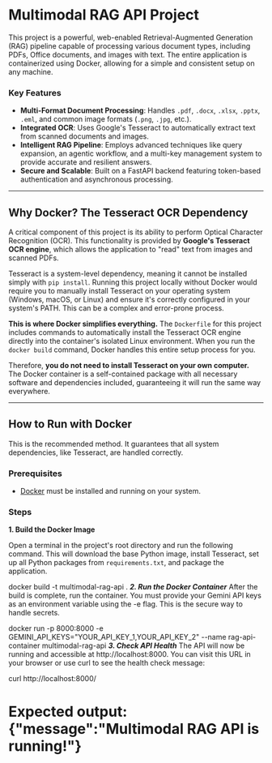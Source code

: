 # Multimodal RAG API Project

This project is a powerful, web-enabled Retrieval-Augmented Generation (RAG) pipeline capable of processing various document types, including PDFs, Office documents, and images with text. The entire application is containerized using Docker, allowing for a simple and consistent setup on any machine.

### Key Features

-   **Multi-Format Document Processing**: Handles `.pdf`, `.docx`, `.xlsx`, `.pptx`, `.eml`, and common image formats (`.png`, `.jpg`, etc.).
-   **Integrated OCR**: Uses Google's Tesseract to automatically extract text from scanned documents and images.
-   **Intelligent RAG Pipeline**: Employs advanced techniques like query expansion, an agentic workflow, and a multi-key management system to provide accurate and resilient answers.
-   **Secure and Scalable**: Built on a FastAPI backend featuring token-based authentication and asynchronous processing.

---

## Why Docker? The Tesseract OCR Dependency

A critical component of this project is its ability to perform Optical Character Recognition (OCR). This functionality is provided by **Google's Tesseract OCR engine**, which allows the application to "read" text from images and scanned PDFs.

Tesseract is a system-level dependency, meaning it cannot be installed simply with `pip install`. Running this project locally without Docker would require you to manually install Tesseract on your operating system (Windows, macOS, or Linux) and ensure it's correctly configured in your system's PATH. This can be a complex and error-prone process.

**This is where Docker simplifies everything.** The `Dockerfile` for this project includes commands to automatically install the Tesseract OCR engine directly into the container's isolated Linux environment. When you run the `docker build` command, Docker handles this entire setup process for you.

Therefore, **you do not need to install Tesseract on your own computer.** The Docker container is a self-contained package with all necessary software and dependencies included, guaranteeing it will run the same way everywhere.

---

## How to Run with Docker

This is the recommended method. It guarantees that all system dependencies, like Tesseract, are handled correctly.

### Prerequisites

-   [Docker](https://www.docker.com/get-started) must be installed and running on your system.

### Steps

**1. Build the Docker Image**

Open a terminal in the project's root directory and run the following command. This will download the base Python image, install Tesseract, set up all Python packages from `requirements.txt`, and package the application.

docker build -t multimodal-rag-api .
***2. Run the Docker Container***
After the build is complete, run the container. You must provide your Gemini API keys as an environment variable using the -e flag. This is the secure way to handle secrets.

docker run -p 8000:8000 -e GEMINI_API_KEYS="YOUR_API_KEY_1,YOUR_API_KEY_2" --name rag-api-container multimodal-rag-api
***3. Check API Health***
The API will now be running and accessible at http://localhost:8000. You can visit this URL in your browser or use curl to see the health check message:

curl http://localhost:8000/
# Expected output: {"message":"Multimodal RAG API is running!"}